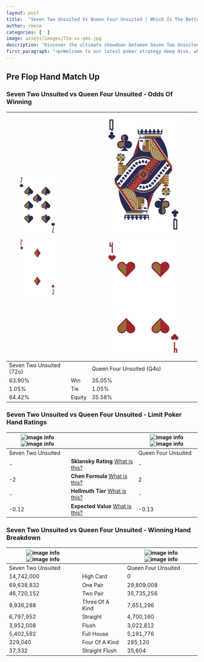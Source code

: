 ```yaml
---
layout: post
title:  "Seven Two Unsuited Vs Queen Four Unsuited | Which Is The Better Hand In Poker? A Complete Guide"
author: reece
categories: [  ]
image: assets/images/72o-vs-q4o.jpg
description: "Discover the ultimate showdown between Seven Two Unsuited and Queen Four Unsuited in poker! Uncover the odds, strategies, and scenarios where one hand triumphs over the other. Get ready to up your poker game with this thrilling analysis."
first_paragraph: "<p>Welcome to our latest poker strategy deep dive, where we're pitting two distinct hands against each other in a high-stakes showdown: Seven Two Unsuited vs Queen Four Unsuited.</p><p>In the dynamic world of poker, every decision counts, and knowing which hand holds the upper hand is key to your success at the table.</p><p>In this article, we'll dissect these two hands, explore the scenarios where one dominates the other, and equip you with the knowledge to make strategic choices that can tip the odds in your favor.</p><p>Get ready to unravel the intriguing dynamics of these poker hands and elevate your game to new heights.</p>"
---
```




[comment]: # (sp0)

## Pre Flop Hand Match Up

<div class="table hand-ratings" markdown="1"> 



### Seven Two Unsuited vs Queen Four Unsuited - Odds Of Winning


    
| ![image info](assets/images/hand1/7.png) ![image info](assets/images/hand1/2o.png) |  | ![image info](assets/images/hand2/Q.png) ![image info](assets/images/hand2/4o.png) |
| -------- | -------- | -------- |
| Seven Two Unsuited (72o) |  | Queen Four Unsuited (Q4o) |
| 63.90% | Win | 35.05% |
| 1.05% | Tie | 1.05% |
| 64.42% | Equity | 35.58% |




[comment]: # (sp1)



### Seven Two Unsuited vs Queen Four Unsuited - Limit Poker Hand Ratings


    
| ![image info](https://www.riverpairs.com/assets/images/hand1/7.png) ![image info](https://www.riverpairs.com/assets/images/hand1/2o.png) |  | ![image info](https://www.riverpairs.com/assets/images/hand2/Q.png) ![image info](https://www.riverpairs.com/assets/images/hand2/4o.png) |
| -------- | -------- | -------- |
| Seven Two Unsuited |  | Queen Four Unsuited |
| - | **Sklansky Rating** [What is this?](/sklansky-rating-explained) | - |
| -2 | **Chen Formula** [What is this?](/chen-formula-explained) | 2 |
| - | **Hellmuth Tier** [What is this?](/Hellmuth-tier-explained) | - |
| -0.12 | **Expected Value** [What is this?](/expected-value-explained) | -0.13 |




[comment]: # (sp2)



### Seven Two Unsuited vs Queen Four Unsuited - Winning Hand Breakdown


    
| ![image info](https://www.riverpairs.com/assets/images/hand1/7.png) ![image info](https://www.riverpairs.com/assets/images/hand1/2o.png) |  | ![image info](https://www.riverpairs.com/assets/images/hand2/Q.png) ![image info](https://www.riverpairs.com/assets/images/hand2/4o.png) |
| -------- | -------- | -------- |
| Seven Two Unsuited |  | Queen Four Unsuited |
| 14,742,000 | High Card | 0 |
| 69,638,832 | One Pair | 29,809,008 |
| 46,720,152 | Two Pair | 35,735,256 |
| 9,936,288 | Three Of A Kind | 7,651,296 |
| 6,797,952 | Straight | 4,700,160 |
| 3,952,008 | Flush | 3,022,812 |
| 5,402,592 | Full House | 5,191,776 |
| 329,040 | Four Of A Kind | 285,120 |
| 37,332 | Straight Flush | 35,604 |




[comment]: # (sp3)



</div>

[comment]: # (sp4)



[comment]: # (sp5)


